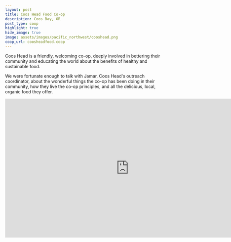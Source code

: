 ```yaml
---
layout: post
title: Coos Head Food Co-op
description: Coos Bay, OR
post_type: coop
highlight: true
hide_image: true
image: assets/images/pacific_northwest/cooshead.png
coop_url: coosheadfood.coop
---
```


Coos Head is a friendly, welcoming co-op, deeply involved in bettering their community and educating the world about the benefits of healthy and sustainable food.

We were fortunate enough to talk with Jamar, Coos Head's outreach coordinator, about the wonderful things the co-op has been doing in their community, how they live the co-op principles, and all the delicious, local, organic food they offer.

<div class="iframe-wrapper">
<iframe width="800" height="450" src="https://www.youtube.com/embed/zYu_130WbU8" title="YouTube video player" frameborder="0" allow="accelerometer; autoplay; clipboard-write; encrypted-media; gyroscope; picture-in-picture" allowfullscreen></iframe>
</div>